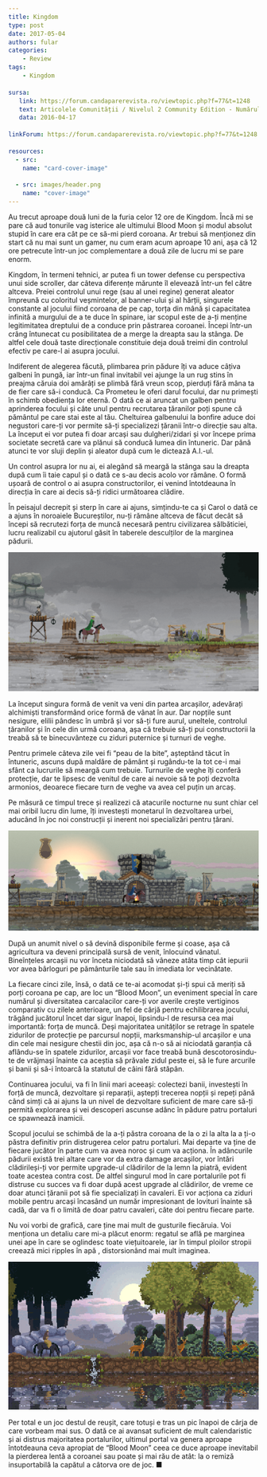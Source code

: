 ```yaml
---
title: Kingdom
type: post
date: 2017-05-04
authors: fular
categories:
    - Review
tags:
    - Kingdom

sursa:
   link: https://forum.candaparerevista.ro/viewtopic.php?f=77&t=1248
   text: Articolele Comunității / Nivelul 2 Community Edition - Numărul 1
   data: 2016-04-17

linkForum: https://forum.candaparerevista.ro/viewtopic.php?f=77&t=1248

resources:
  - src: 
    name: "card-cover-image"

  - src: images/header.png
    name: "cover-image"
---
```

Au trecut aproape două luni de la furia celor 12 ore de Kingdom. Încă mi se pare că aud tonurile vag isterice ale ultimului Blood Moon și modul absolut stupid în care era cât pe ce să-mi pierd coroana. Ar trebui să menționez din start că nu mai sunt un gamer, nu cum eram acum aproape 10 ani, așa că 12 ore petrecute într-un joc complementare a două zile de lucru mi se pare enorm. 

Kingdom, în termeni tehnici, ar putea fi un tower defense cu perspectiva unui side scroller, dar câteva diferențe mărunte îl elevează într-un fel către altceva. Preiei controlul unui rege (sau al unei regine) generat aleator împreună cu coloritul veșmintelor, al banner-ului și al hărții, singurele constante al jocului fiind coroana de pe cap, torța din mână și capacitatea infinită a murgului de a te duce în spinare, iar scopul este de a-ți menține legitimitatea dreptului de a conduce prin păstrarea coroanei. Începi într-un crâng întunecat cu posibilitatea de a merge la dreapta sau la stânga. De altfel cele două taste direcționale constituie deja două treimi din controlul efectiv pe care-l ai asupra jocului. 

Indiferent de alegerea făcută, plimbarea prin pădure îți va aduce câțiva galbeni în pungă, iar într-un final invitabil vei ajunge la un rug stins în preajma căruia doi amărâți se plimbă fără vreun scop, pierduți fără mâna ta de fier care să-i conducă. Ca Prometeu le oferi darul focului, dar nu primești în schimb obediența lor eternă. O dată ce ai aruncat un galben pentru aprinderea focului și câte unul pentru recrutarea țăranilor poți spune că pământul pe care stai este al tău. Cheltuirea galbenului la bonfire aduce doi negustori care-ți vor permite să-ți specializezi țăranii într-o direcție sau alta. La început ei vor putea fi doar arcași sau dulgheri/zidari și vor începe prima societate secretă care va plănui să conducă lumea din întuneric. Dar până atunci te vor sluji deplin și aleator după cum le dictează A.I.-ul. 

Un control asupra lor nu ai, ei alegând să meargă la stânga sau la dreapta după cum îi taie capul și o dată ce s-au decis acolo vor rămâne. O formă ușoară de control o ai asupra constructorilor, ei venind întotdeauna în direcția în care ai decis să-ți ridici următoarea clădire. 

În peisajul decrepit și sterp în care ai ajuns, simțindu-te ca și Carol o dată ce a ajuns în noroaiele Bucureștilor, nu-ți rămâne altceva de făcut decât să începi să recrutezi forța de muncă necesară pentru civilizarea sălbăticiei, lucru realizabil cu ajutorul găsit în taberele desculților de la marginea pădurii. 

![A plecat cu oastea şi n-a mai venit.](gallery/jealous.png)

La început singura formă de venit va veni din partea arcașilor, adevărați alchimiști transformând orice formă de vânat în aur. Dar nopțile sunt nesigure, elilii pândesc în umbră și vor să-ți fure aurul, uneltele, controlul țăranilor și în cele din urmă coroana, așa că trebuie să-ți pui constructorii la treabă să te binecuvânteze cu ziduri puternice și turnuri de veghe. 

Pentru primele câteva zile vei fi “peau de la bite”, așteptând tăcut în întuneric, ascuns după maldăre de pământ și rugându-te la tot ce-i mai sfânt ca lucrurile să meargă cum trebuie. Turnurile de veghe îți conferă protecție, dar te lipsesc de venitul de care ai nevoie să te poți dezvolta armonios, deoarece fiecare turn de veghe va avea cel puțin un arcaș. 

Pe măsură ce timpul trece și realizezi că atacurile nocturne nu sunt chiar cel mai oribil lucru din lume, îți investești monetarul în dezvoltarea urbei, aducând în joc noi construcții și inerent noi specializări pentru țărani. 

![Dar deschideţi poarta... Turcii mă-nconjor...](gallery/unspecified.png)

După un anumit nivel o să devină disponibile ferme și coase, așa că agricultura va deveni principală sursă de venit, înlocuind vânatul. Bineînțeles arcașii nu vor înceta niciodată să vâneze atâta timp cât iepurii vor avea bârloguri pe pământurile tale sau în imediata lor vecinătate. 

La fiecare cinci zile, însă, o dată ce te-ai acomodat și-ți spui că meriți să porți coroana pe cap, are loc un “Blood Moon”, un eveniment special în care numărul și diversitatea carcalacilor care-ți vor averile crește vertiginos comparativ cu zilele anterioare, un fel de cârjă pentru echilibrarea jocului, trăgând jucătorul încet dar sigur înapoi, lipsindu-l de resursa cea mai importantă: forța de muncă. Deși majoritatea unităților se retrage în spatele zidurilor de protecție pe parcursul nopții, marksmanship-ul arcașilor e una din cele mai nesigure chestii din joc, așa că n-o să ai niciodată garanția că aflându-se în spatele zidurilor, arcașii vor face treabă bună descotorosindu-te de vrăjmași înainte ca aceștia să prăvale zidul peste ei, să le fure arcurile și banii și să-i întoarcă la statutul de câini fără stăpân. 

Continuarea jocului, va fi în linii mari aceeași: colectezi banii, investești în forță de muncă, dezvoltare și reparații, aștepți trecerea nopții și repeți până când simți că ai ajuns la un nivel de dezvoltare suficient de mare care să-ți permită explorarea și vei descoperi ascunse adânc în pădure patru portaluri ce spawnează inamicii. 

Scopul jocului se schimbă de la a-ți păstra coroana de la o zi la alta la a ți-o păstra definitiv prin distrugerea celor patru portaluri. Mai departe va ține de fiecare jucător în parte cum va avea noroc și cum va acționa. În adâncurile pădurii există trei altare care vor da extra damage arcașilor, vor întări clădirileși-ți vor permite upgrade-ul clădirilor de la lemn la piatră, evident toate acestea contra cost. De altfel singurul mod în care portalurile pot fi distruse cu succes va fi doar după acest upgrade al clădirilor, de vreme ce doar atunci țăranii pot să fie specializați în cavaleri. Ei vor acționa ca ziduri mobile pentru arcași încasând un număr impresionant de lovituri înainte să cadă, dar va fi o limită de doar patru cavaleri, câte doi pentru fiecare parte.

Nu voi vorbi de grafică, care ține mai mult de gusturile fiecăruia. Voi menționa un detaliu care mi-a plăcut enorm: regatul se află pe marginea unei ape în care se oglindesc toate viețuitoarele, iar în timpul ploilor stropii creează mici ripples în apă , distorsionând mai mult imaginea. 

![Unde cură-n poale un râu mititel](gallery/tumblr_o0chgg4geO1qciqqno8_540.gif)

Per total e un joc destul de reușit, care totuși e tras un pic înapoi de cârja de care vorbeam mai sus. O dată ce ai avansat suficient de mult calendaristic și ai distrus majoritatea portalurilor, ultimul portal va genera aproape întotdeauna ceva apropiat de “Blood Moon” ceea ce duce aproape inevitabil la pierderea lentă a coroanei sau poate și mai rău de atât: la o remiză insuportabilă la capătul a câtorva ore de joc. ■